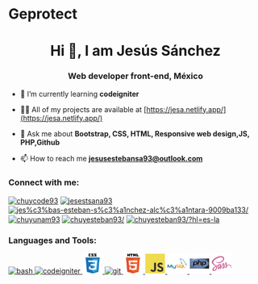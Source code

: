 # Geprotect

<h1 align="center">Hi 👋, I am Jesús Sánchez</h1>
<h3 align="center">Web developer front-end, México</h3>

- 🌱 I’m currently learning **codeigniter**

- 👨‍💻 All of my projects are available at [https://jesa.netlify.app/](https://jesa.netlify.app/)

- 💬 Ask me about **Bootstrap, CSS, HTML, Responsive web design,JS, PHP,Github**

- 📫 How to reach me **jesusestebansa93@outlook.com**

<h3 align="left">Connect with me:</h3>
<p align="left">
<a href="https://codepen.io/chuycode93" target="blank"><img align="center" src="https://raw.githubusercontent.com/rahuldkjain/github-profile-readme-generator/master/src/images/icons/Social/codepen.svg" alt="chuycode93" height="30" width="40" /></a>
<a href="https://twitter.com/jesestsana93" target="blank"><img align="center" src="https://raw.githubusercontent.com/rahuldkjain/github-profile-readme-generator/master/src/images/icons/Social/twitter.svg" alt="jesestsana93" height="30" width="40" /></a>
<a href="https://linkedin.com/in/jes%c3%bas-esteban-s%c3%a1nchez-alc%c3%a1ntara-9009ba133/" target="blank"><img align="center" src="https://raw.githubusercontent.com/rahuldkjain/github-profile-readme-generator/master/src/images/icons/Social/linked-in-alt.svg" alt="jes%c3%bas-esteban-s%c3%a1nchez-alc%c3%a1ntara-9009ba133/" height="30" width="40" /></a>
<a href="https://codesandbox.com/chuyunam93" target="blank"><img align="center" src="https://cdn.jsdelivr.net/npm/simple-icons@3.0.1/icons/codesandbox.svg" alt="chuyunam93" height="30" width="40" /></a>
<a href="https://fb.com/chuyesteban93/" target="blank"><img align="center" src="https://raw.githubusercontent.com/rahuldkjain/github-profile-readme-generator/master/src/images/icons/Social/facebook.svg" alt="chuyesteban93/" height="30" width="40" /></a>
<a href="https://instagram.com/chuyesteban93/?hl=es-la" target="blank"><img align="center" src="https://raw.githubusercontent.com/rahuldkjain/github-profile-readme-generator/master/src/images/icons/Social/instagram.svg" alt="chuyesteban93/?hl=es-la" height="30" width="40" /></a>
</p>

<h3 align="left">Languages and Tools:</h3>
<p align="left"> <a href="https://www.gnu.org/software/bash/" target="_blank"> <img src="https://www.vectorlogo.zone/logos/gnu_bash/gnu_bash-icon.svg" alt="bash" width="40" height="40"/> </a> <a href="https://codeigniter.com" target="_blank"> <img src="https://cdn.worldvectorlogo.com/logos/codeigniter.svg" alt="codeigniter" width="40" height="40"/> </a> <a href="https://www.w3schools.com/css/" target="_blank"> <img src="https://raw.githubusercontent.com/devicons/devicon/master/icons/css3/css3-original-wordmark.svg" alt="css3" width="40" height="40"/> </a> <a href="https://git-scm.com/" target="_blank"> <img src="https://www.vectorlogo.zone/logos/git-scm/git-scm-icon.svg" alt="git" width="40" height="40"/> </a> <a href="https://www.w3.org/html/" target="_blank"> <img src="https://raw.githubusercontent.com/devicons/devicon/master/icons/html5/html5-original-wordmark.svg" alt="html5" width="40" height="40"/> </a> <a href="https://developer.mozilla.org/en-US/docs/Web/JavaScript" target="_blank"> <img src="https://raw.githubusercontent.com/devicons/devicon/master/icons/javascript/javascript-original.svg" alt="javascript" width="40" height="40"/> </a> <a href="https://www.mysql.com/" target="_blank"> <img src="https://raw.githubusercontent.com/devicons/devicon/master/icons/mysql/mysql-original-wordmark.svg" alt="mysql" width="40" height="40"/> </a> <a href="https://www.php.net" target="_blank"> <img src="https://raw.githubusercontent.com/devicons/devicon/master/icons/php/php-original.svg" alt="php" width="40" height="40"/> </a> <a href="https://sass-lang.com" target="_blank"> <img src="https://raw.githubusercontent.com/devicons/devicon/master/icons/sass/sass-original.svg" alt="sass" width="40" height="40"/> </a> </p>
